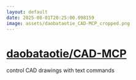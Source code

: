 ```yaml
---
layout: default
date: 2025-08-01T20:25:00.098159
image: assets/daobataotie_CAD-MCP_cropped.png
---
```


# [daobataotie/CAD-MCP](https://github.com/daobataotie/CAD-MCP)

control CAD drawings with text commands
